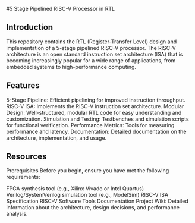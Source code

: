 #5 Stage Pipelined RISC-V Processor in RTL

## Introduction
This repository contains the RTL (Register-Transfer Level) design and implementation of a 5-stage pipelined RISC-V processor. The RISC-V architecture is an open standard instruction set architecture (ISA) that is becoming increasingly popular for a wide range of applications, from embedded systems to high-performance computing.

## Features
5-Stage Pipeline: Efficient pipelining for improved instruction throughput.
RISC-V ISA: Implements the RISC-V instruction set architecture.
Modular Design: Well-structured, modular RTL code for easy understanding and customization.
Simulation and Testing: Testbenches and simulation scripts for functional verification.
Performance Metrics: Tools for measuring performance and latency.
Documentation: Detailed documentation on the architecture, implementation, and usage.

## Resources
Prerequisites
Before you begin, ensure you have met the following requirements:

FPGA synthesis tool (e.g., Xilinx Vivado or Intel Quartus)
Verilog/SystemVerilog simulation tool (e.g., ModelSim)
RISC-V ISA Specification
RISC-V Software Tools
Documentation
Project Wiki: Detailed information about the architecture, design decisions, and performance analysis.
